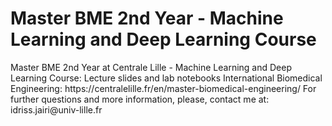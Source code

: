 <h1>Master BME 2nd Year - Machine Learning and Deep Learning Course</h1>
Master BME 2nd Year at Centrale Lille - Machine Learning and Deep Learning Course: Lecture slides and lab notebooks
International Biomedical Engineering: https://centralelille.fr/en/master-biomedical-engineering/
For further questions and more information, please, contact me at: idriss.jairi@univ-lille.fr
